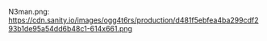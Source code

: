 N3man.png: https://cdn.sanity.io/images/ogg4t6rs/production/d481f5ebfea4ba299cdf293b1de95a54dd6b48c1-614x661.png

